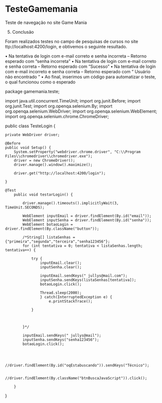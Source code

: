 # TesteGamemania
Teste de navegação no site Game Mania

5.	Conclusão

Foram realizados testes no campo de pesquisas de cursos no site ttp://localhost:4200/login, e obtivemos o seguinte resultado.

•	Na tentativa de login com e-mail correto e senha incorreta – Retorno esperado com “senha incorreta”
•	Na tentativa de login com e-mail correto e senha correta – Retorno esperado com “Sucesso” 
•	Na tentativa de login com e-mail incorreto e senha correta – Retorno esperado com “ Usuário não encontrado ”
•	Ao final, inserimos um código para automatizar o teste, o qual funcionou como o esperado



package gamemania.teste;

import java.util.concurrent.TimeUnit;
import org.junit.Before;
import org.junit.Test;
import org.openqa.selenium.By;
import org.openqa.selenium.WebDriver;
import org.openqa.selenium.WebElement;
import org.openqa.selenium.chrome.ChromeDriver;

public class TesteLogin {

	private WebDriver driver;

	@Before
	public void Setup() {
		System.setProperty("webdriver.chrome.driver", "C:\\Program Files\\chromedriver\\chromedriver.exe");
		driver = new ChromeDriver();
		driver.manage().window().maximize();

		driver.get("http://localhost:4200/login");

	}

	@Test
		public void testarLogin() {
			
			driver.manage().timeouts().implicitlyWait(3, TimeUnit.SECONDS);
			
			WebElement inputEmail = driver.findElement(By.id("email"));
			WebElement inputSenha = driver.findElement(By.id("senha"));
			WebElement botaoLogin = driver.findElement(By.className("button"));
			
			/*String[] listaSenhas = {"primeira","segunda","terceira","senha123456"};
			for (int tentativa = 0; tentativa < listaSenhas.length; tentativa++) {
			
				try {
					inputEmail.clear();
					inputSenha.clear();
					
					inputEmail.sendKeys(" jullys@mail.com");
					inputSenha.sendKeys(listaSenhas[tentativa]);
					botaoLogin.click();
					
					Thread.sleep(2000);
					} catch(InterruptedException e) {
						e.printStackTrace();
					
				}
				
			
			
			}*/
			
			inputEmail.sendKeys(" jullys@mail");
			inputSenha.sendKeys("senha123456");
			botaoLogin.click();  
			
			

			//driver.findElement(By.id("oqEstabuscando")).sendKeys("Técnico");

			//driver.findElement(By.className("btnBuscaJavaScript")).click();

		}

}
